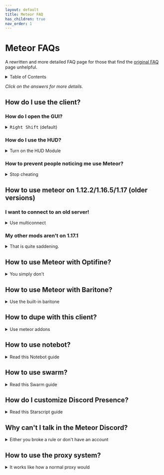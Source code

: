 ```yaml
---
layout: default
title: Meteor FAQ
has_children: true
nav_order: 1
---
```

# Meteor FAQs

A rewritten and more detailed FAQ page for those that find the [original FAQ](https://meteorclient.com/faq) page unhelpful.

<!-- START doctoc generated TOC please keep comment here to allow auto update -->
<!-- DON'T EDIT THIS SECTION, INSTEAD RE-RUN doctoc TO UPDATE -->
<details>
<summary>Table of Contents</summary>

- [How do I use the client?](#how-do-i-use-the-client)
  - [How do I open the GUI?](#how-do-i-open-the-gui)
  - [How do I use the HUD?](#how-do-i-use-the-hud)
  - [How to prevent people noticing me use Meteor?](#how-to-prevent-people-noticing-me-use-meteor)
- [How to use meteor on 1.12.2/1.16.5/1.17 (older versions)](#how-to-use-meteor-on-11221165117-older-versions)
  - [I want to connect to an old server!](#i-want-to-connect-to-an-old-server)
  - [My other mods aren't on 1.17.1](#my-other-mods-arent-on-1171)
- [How to use Meteor with Optifine?](#how-to-use-meteor-with-optifine)
- [How to use Meteor with Baritone?](#how-to-use-meteor-with-baritone)
- [How to dupe with this client?](#how-to-dupe-with-this-client)
- [How to use notebot?](#how-to-use-notebot)
- [How to use swarm?](#how-to-use-swarm)
- [How do I customize Discord Presence?](#how-do-i-customize-discord-presence)
- [Why can't I talk in the Meteor Discord?](#why-cant-i-talk-in-the-meteor-discord)
- [How to use the proxy system?](#how-to-use-the-proxy-system)

</details>
<!-- END doctoc generated TOC please keep comment here to allow auto update -->

*Click on the answers for more details.*

## How do I use the client?


### How do I open the GUI?

<details>
  <summary><kbd class="btn fs-1">Right Shift</kbd> (default)</summary>

  The default keybinding for opening the GUI is right shift, but you can change that in `pause menu > options > controls`.

  Inside the gui, you left click to toggle a module and right click to configure that module.
</details>

### How do I use the HUD?

<details>
  <summary>Turn on the HUD Module</summary>

  - Activate the HUD Module in the render category.
  - Go to the HUD tab (the top of your screen)

  ![image](https://user-images.githubusercontent.com/72693226/129832108-683ea81a-028c-4d96-8419-4a5dfde5f527.png)

  - If the hud elements are red, that indicates that they are **off**. To toggle them simply left click and right click to configure (scale and other attributes).
</details>

### How to prevent people noticing me use Meteor?

<details>
  <summary>Stop cheating</summary>

  We **highly discourage** usage of Meteor on servers (such as hypixel) that forbid usage of utility clients like Meteor.
  Meteor is built for anarchy servers, where usage of utility clients like meteor and alike are allowed (and encouraged).

  If you insist, **nobody will help you in doing so**
</details>

## How to use meteor on 1.12.2/1.16.5/1.17 (older versions)


### I want to connect to an old server!

<details>
  <summary>Use multiconnect</summary>

  Your only choice is to use multiconnect as older versions of meteor are unsupported.

  Download [multiconnect](https://www.curseforge.com/minecraft/mc-mods/multiconnect) and put it in your mods folder alongside meteor.

  Your mods folder should look something like this

  ![image](https://user-images.githubusercontent.com/72693226/129830229-51108c71-ea20-4172-b5c5-f9102e021b8d.png)

  Launch fabric **for 1.17.1**.

  ![image](https://user-images.githubusercontent.com/72693226/129830462-b2167e40-1afd-4948-9c3e-fdb507bde839.png)

  **Don't launch fabric for an older version, that is not how multiconnect works.**

  </p>

  Multiconnect allows you to connect to older version servers (e.g. 1.12.2) while you are playing minecraft 1.17.1 with meteor.
</details>

### My other mods aren't on 1.17.1

<details>
  <summary>That is quite saddening.</summary>

  If that mod is sodium, you are one of the many who didn't know sodium is **already** on 1.17.1.
  You can get it [here](https://modrinth.org/mod/sodium)

  We **highly discourage** usage of older versions as it lacks better code, features and bug fixes that newer versions offer.

  There exists an [archive](https://github.com/AntiCope/meteor-archive) of historic meteor versions,
  however, if you wish to use it, be aware that **if you experience bugs or issues with it, no one will help you fix it**
</details>

## How to use Meteor with Optifine?

<details>
  <summary>You simply don't</summary>

  Optifine is and never will be supported by Meteor. We recommend using these instead,

  - [Sodium](https://modrinth.org/mod/sodium) | Performance improvements (better than Optifine)
  - [Lithium](https://www.curseforge.com/minecraft/mc-mods/lithium) | Server optimizations
  - [Phosphor](https://modrinth.com/mod/phosphor) | Lighting engine improvements
  - [Iris](https://irisshaders.net/) | Shader support and bundled Sodium

  More alternatives and the reason why its not supported [here](https://gist.github.com/LambdAurora/1f6a4a99af374ce500f250c6b42e8754).
  **We recommend you read [this](/MeteorAdditionals.md) list of Meteor Addons too**
</details>

## How to use Meteor with Baritone?

<details>
  <summary>Use the built-in baritone</summary>

  Meteor comes with Baritone built in, you don't need to download a standalone baritone.
  Baritone's default command prefix is `#` or you can use the Meteor command `.b`.
  You can view all of Baritone's commands [here](https://github.com/cabaletta/baritone/blob/master/USAGE.md)
  and settings [here](https://baritone.leijurv.com/baritone/api/Settings.html).
</details>

## How to dupe with this client?

<details>
  <summary>Use meteor addons</summary>

  Finding dupes isn't an easy task. Public dupes get patched very quickly so alot of dupes are kept private.
  You can check out the duping section of [this](/MeteorAddons.md) list of Meteor Addons.
  Some might work, and some may not.
</details>

## How to use notebot?

<details>
  <summary>Read this Notebot guide</summary>

  We have a seperate section for Notebot [here](faq/NotebotGuide.md) as it is too big to fit in this question.
</details>

## How to use swarm?

<details>
  <summary>Read this Swarm guide</summary>

  We have a seperate section for Swarm [here](faq/SwarmGuide.md) as it is too big to fit in this question.
</details>

## How do I customize Discord Presence?

<details>
  <summary>Read this Starscript guide</summary>

  We have a seperate section for Starscript *(formatting language used by Discord Presence)* [here](faq/StarscriptGuide.md) as it is too big to fit in this question.
</details>

## Why can't I talk in the Meteor Discord?

<details>
  <summary>Either you broke a rule or don't have an account</summary>

  You may have broken one of the rules in the [#rules](https://discord.com/channels/689197705683140636/816501672477720626/) channel
  and have been muted by staff.

  If you did not break a rule, then [this](https://discord.com/channels/689197705683140636/689198722097348624/870066829622652989) might explain why.
  Due to the amount of users in the discord server increasing, public channels have been closed to only users who have roles.

  You can get a role by creating an account [here](https://meteorclient.com/account).
</details>

## How to use the proxy system?

<details>
  <summary>It works like how a normal proxy would</summary>

  It works just like a normal socks proxy. If you don't know what a proxy is, then I suggest
  you google it and find out.
</details>

